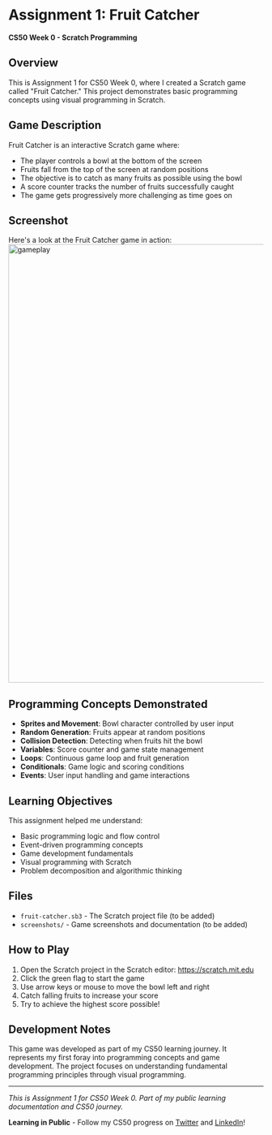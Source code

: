 # Assignment 1: Fruit Catcher
**CS50 Week 0 - Scratch Programming**

## Overview
This is Assignment 1 for CS50 Week 0, where I created a Scratch game called "Fruit Catcher." This project demonstrates basic programming concepts using visual programming in Scratch.

## Game Description
Fruit Catcher is an interactive Scratch game where:
- The player controls a bowl at the bottom of the screen
- Fruits fall from the top of the screen at random positions
- The objective is to catch as many fruits as possible using the bowl
- A score counter tracks the number of fruits successfully caught
- The game gets progressively more challenging as time goes on

## Screenshot
Here's a look at the Fruit Catcher game in action:
<img width="1102" height="864" alt="gameplay" src="https://github.com/user-attachments/assets/8cce825b-af2c-479e-bb7f-3c480f63adc5" />

## Programming Concepts Demonstrated
- **Sprites and Movement**: Bowl character controlled by user input
- **Random Generation**: Fruits appear at random positions
- **Collision Detection**: Detecting when fruits hit the bowl
- **Variables**: Score counter and game state management
- **Loops**: Continuous game loop and fruit generation
- **Conditionals**: Game logic and scoring conditions
- **Events**: User input handling and game interactions

## Learning Objectives
This assignment helped me understand:
- Basic programming logic and flow control
- Event-driven programming concepts
- Game development fundamentals
- Visual programming with Scratch
- Problem decomposition and algorithmic thinking

## Files
- `fruit-catcher.sb3` - The Scratch project file (to be added)
- `screenshots/` - Game screenshots and documentation (to be added)


## How to Play


1. Open the Scratch project in the  Scratch editor: https://scratch.mit.edu
2. Click the green flag to start the game
3. Use arrow keys or mouse to move the bowl left and right
4. Catch falling fruits to increase your score
5. Try to achieve the highest score possible!

## Development Notes
This game was developed as part of my CS50 learning journey. It represents my first foray into programming concepts and game development. The project focuses on understanding fundamental programming principles through visual programming.

---
*This is Assignment 1 for CS50 Week 0. Part of my public learning documentation and CS50 journey.*

**Learning in Public** - Follow my CS50 progress on [Twitter](https://twitter.com/yourusername) and [LinkedIn](https://linkedin.com/in/yourprofile)!
